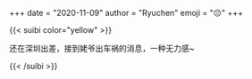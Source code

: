 +++
date = "2020-11-09"
author = "Ryuchen"
emoji = ":pensive:"
+++

{{< suibi color="yellow" >}}
    <p>还在深圳出差，接到姥爷出车祸的消息，一种无力感~ </p>
{{< /suibi >}}